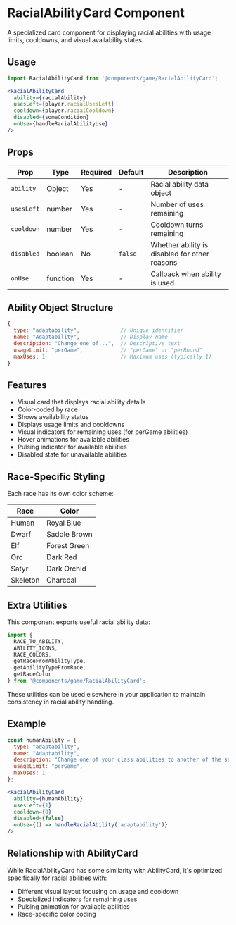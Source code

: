 # RacialAbilityCard Component

A specialized card component for displaying racial abilities with usage limits, cooldowns, and visual availability states.

## Usage

```jsx
import RacialAbilityCard from '@components/game/RacialAbilityCard';

<RacialAbilityCard 
  ability={racialAbility}
  usesLeft={player.racialUsesLeft}
  cooldown={player.racialCooldown}
  disabled={someCondition}
  onUse={handleRacialAbilityUse}
/>
```

## Props

| Prop | Type | Required | Default | Description |
|------|------|----------|---------|-------------|
| `ability` | Object | Yes | - | Racial ability data object |
| `usesLeft` | number | Yes | - | Number of uses remaining |
| `cooldown` | number | Yes | - | Cooldown turns remaining |
| `disabled` | boolean | No | `false` | Whether ability is disabled for other reasons |
| `onUse` | function | Yes | - | Callback when ability is used |

## Ability Object Structure

```javascript
{
  type: "adaptability",             // Unique identifier
  name: "Adaptability",             // Display name
  description: "Change one of...",  // Descriptive text
  usageLimit: "perGame",            // "perGame" or "perRound"
  maxUses: 1                        // Maximum uses (typically 1)
}
```

## Features

- Visual card that displays racial ability details
- Color-coded by race
- Shows availability status
- Displays usage limits and cooldowns
- Visual indicators for remaining uses (for perGame abilities)
- Hover animations for available abilities
- Pulsing indicator for available abilities
- Disabled state for unavailable abilities

## Race-Specific Styling

Each race has its own color scheme:

| Race | Color |
|------|-------|
| Human | Royal Blue |
| Dwarf | Saddle Brown |
| Elf | Forest Green |
| Orc | Dark Red |
| Satyr | Dark Orchid |
| Skeleton | Charcoal |

## Extra Utilities

This component exports useful racial ability data:

```jsx
import { 
  RACE_TO_ABILITY,
  ABILITY_ICONS,
  RACE_COLORS,
  getRaceFromAbilityType,
  getAbilityTypeFromRace,
  getRaceColor
} from '@components/game/RacialAbilityCard';
```

These utilities can be used elsewhere in your application to maintain consistency in racial ability handling.

## Example

```jsx
const humanAbility = {
  type: "adaptability",
  name: "Adaptability",
  description: "Change one of your class abilities to another of the same level for the remainder of the game",
  usageLimit: "perGame",
  maxUses: 1
};

<RacialAbilityCard
  ability={humanAbility}
  usesLeft={1}
  cooldown={0}
  disabled={false}
  onUse={() => handleRacialAbility('adaptability')}
/>
```

## Relationship with AbilityCard

While RacialAbilityCard has some similarity with AbilityCard, it's optimized specifically for racial abilities with:

- Different visual layout focusing on usage and cooldown
- Specialized indicators for remaining uses
- Pulsing animation for available abilities
- Race-specific color coding
